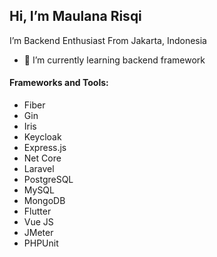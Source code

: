 ## Hi, I’m Maulana Risqi
I’m Backend Enthusiast From Jakarta, Indonesia
- 🌱 I’m currently learning backend framework
#### Frameworks and Tools:
  - Fiber
  - Gin
  - Iris
  - Keycloak
  - Express.js
  - Net Core
  - Laravel
  - PostgreSQL
  - MySQL
  - MongoDB 
  - Flutter 
  - Vue JS 
  - JMeter
  - PHPUnit
 
<!---
maulanarisqimustofa/maulanarisqimustofa is a ✨ special ✨ repository because its `README.md` (this file) appears on your GitHub profile.
You can click the Preview link to take a look at your changes.
--->
